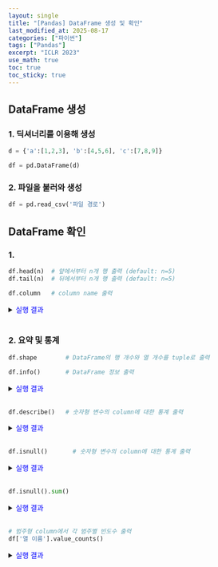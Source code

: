 ```yaml
---
layout: single
title: "[Pandas] DataFrame 생성 및 확인"
last_modified_at: 2025-08-17
categories: ["파이썬"]
tags: ["Pandas"]
excerpt: "ICLR 2023"
use_math: true
toc: true
toc_sticky: true
---
```


## DataFrame 생성

### 1. 딕셔너리를 이용해 생성

```python
d = {'a':[1,2,3], 'b':[4,5,6], 'c':[7,8,9]}

df = pd.DataFrame(d)
```

### 2. 파일을 불러와 생성

```python
df = pd.read_csv('파일 경로')
```

## DataFrame 확인

### 1. 

```python
df.head(n)  # 앞에서부터 n개 행 출력 (default: n=5)
df.tail(n)  # 뒤에서부터 n개 행 출력 (default: n=5)
```

```python
df.column   # column name 출력
```

<details>
<summary><font color='blue'>실행 결과</font></summary>
<div markdown="1">

```
Index(['date', 'city', 'avg_temp_c', 'rainfall_mm', 'humidity', 'weather_category'],
      dtype='object')
```

</div>
</details>
<br>

### 2. 요약 및 통계

```python
df.shape        # DataFrame의 행 개수와 열 개수를 tuple로 출력
```

```python
df.info()       # DataFrame 정보 출력
```

<details>
<summary><font color='blue'>실행 결과</font></summary>
<div markdown="1">

```
<class 'pandas.core.frame.DataFrame'>
RangeIndex: 27 entries, 0 to 26
Data columns (total 6 columns):
 #   Column            Non-Null Count  Dtype  
---  ------            --------------  -----  
 0   date              27 non-null     object 
 1   city              26 non-null     object 
 2   avg_temp_c        25 non-null     float64
 3   rainfall_mm       26 non-null     float64
 4   humidity          26 non-null     float64
 5   weather_category  26 non-null     object 
dtypes: float64(3), object(3)
memory usage: 1.4+ KB
```

- RangeIndex    : Index의 개수와 범위
- Non-Null Count: 각 column에서 결측치가 아닌 값의 개수
- Dtype         : 각 column의 데이터 타입

</div>
</details>
<br>

```python
df.describe()   # 숫자형 변수의 column에 대한 통계 출력
```

<details>
<summary><font color='blue'>실행 결과</font></summary>
<div markdown="1">

```
       avg_temp_c  rainfall_mm   humidity
count   25.000000    26.000000  26.000000
mean    27.728000     6.780769  78.307692
std      1.071805     7.692231   6.442169
min     25.800000     0.000000  68.000000
25%     26.900000     0.575000  73.250000
50%     27.800000     3.800000  77.500000
75%     28.500000    11.625000  82.750000
max     29.500000    25.400000  90.000000
```

</div>
</details>
<br>

```python
df.isnull()       # 숫자형 변수의 column에 대한 통계 출력
```

<details>
<summary><font color='blue'>실행 결과</font></summary>
<div markdown="1">

```
     date   city  avg_temp_c  rainfall_mm  humidity  weather_category
0   False  False       False        False     False             False
1   False  False       False        False     False             False
2   False  False       False        False     False             False
3   False  False       False        False     False             False
4   False  False       False        False     False             False
5   False  False       False        False     False             False
6   False  False       False        False     False             False
7   False  False       False        False     False             False
8   False  False       False        False     False             False
9   False  False       False        False     False             False
10  False  False       False        False     False             False
11  False  False       False        False     False             False
12  False  False       False        False     False             False
13  False  False       False        False     False             False
14  False  False       False        False     False             False
15  False  False       False        False     False             False
16  False  False       False        False     False             False
17  False  False       False        False     False             False
18  False  False       False        False     False             False
19  False  False       False        False     False             False
20  False  False       False        False     False             False
21  False  False        True        False     False             False
22  False  False       False         True     False             False
23  False  False       False        False      True             False
24  False  False       False        False     False              True
25  False   True       False        False     False             False
26  False  False        True        False     False             False
```

</div>
</details>
<br>

```python
df.isnull().sum()
```

<details>
<summary><font color='blue'>실행 결과</font></summary>
<div markdown="1">

```
date                0
city                1
avg_temp_c          2
rainfall_mm         1
humidity            1
weather_category    1
dtype: int64
```

</div>
</details>
<br>

```python
# 범주형 column에서 각 범주별 빈도수 출력
df['열 이름'].value_counts()
```

<details>
<summary><font color='blue'>실행 결과</font></summary>
<div markdown="1">

```
city
Seoul    10
Busan     9
Jeju      7
Name: count, dtype: int64
```

</div>
</details>
<br>